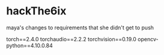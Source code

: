 # hackThe6ix

maya's changes to requirements that she didn't get to push 

torch==2.4.0
torchaudio==2.2.2
torchvision==0.19.0
opencv-python==4.10.0.84
